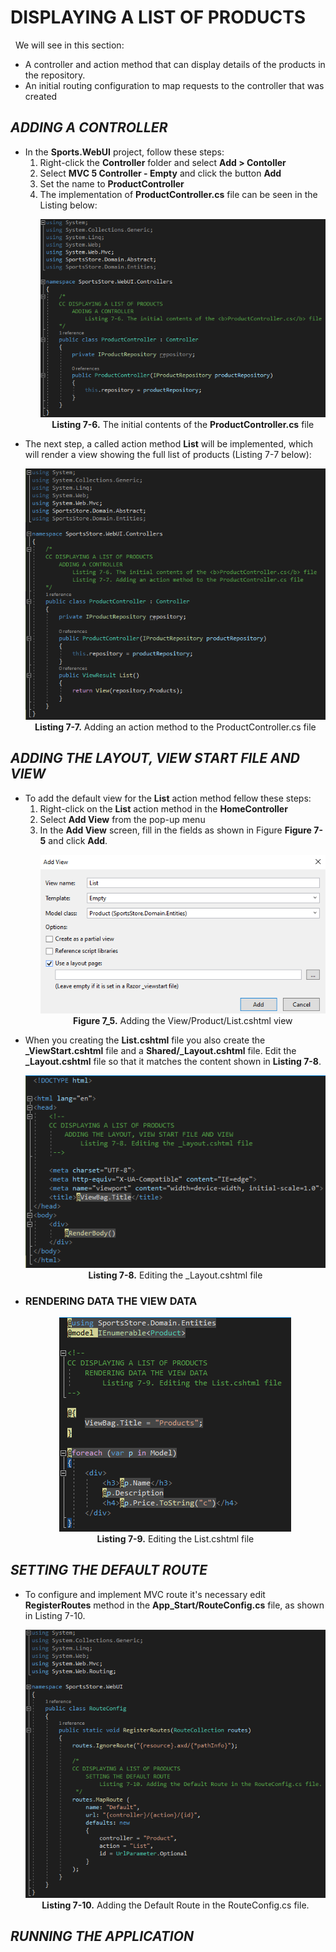 <h1>DISPLAYING A LIST OF PRODUCTS</h1>
    &nbsp;&nbsp;We will see in this section:<br />
    <ul>
        <li>A controller and action method that can display details of the products in the repository.</li>
        <li>An initial routing configuration to map requests to the controller that was created</li>
    </ul>

<h2><i>ADDING A CONTROLLER</i></h2>
    <ul>
        <li>
            In the <b>Sports.WebUI</b> project, follow these steps:<br />
            <ol>
                <li>Right-click the <b>Controller</b> folder and select <b>Add > Contoller</b></li>
                <li>Select <b>MVC 5 Controller - Empty</b> and click the button <b>Add</b></li>
                <li>Set the name to <b>ProductController</b></li>
                <li>
                    The implementation of <b>ProductController.cs</b> file can be seen in the Listing below:<br />
                    <p align="center">
                        <img src="Pictures/Listing 7-6.png" /><br />
                        <b>Listing 7-6.</b> The initial contents of the <b>ProductController.cs</b> file
                    </p>
                </li>
            </ol>
        </li>
        <li>
            The next step, a called action method <b>List</b> will be implemented, 
            which will render a view showing the full list of products (Listing 7-7 below):<br />
            <p align="center">
                <img src="Pictures/Listing 7-7.png" /><br />
                <b>Listing 7-7.</b> Adding an action method to the ProductController.cs file
            </p>    
        </li>
    </ul>

<h2><i>ADDING THE LAYOUT, VIEW START FILE AND VIEW</i></h2>
    <ul>
        <li>
            To add the default view for the <b>List</b> action method fellow these steps:<br />
            <ol>
                <li>Right-click on the <b>List</b> action method in the <b>HomeController</b></li>
                <li>Select <b>Add View</b> from the pop-up menu</li>
                <li>
                    In the <b>Add View</b> screen, fill in the fields as shown in Figure <b>Figure 7-5</b> and click <b>Add</b>.
                    <p align="center">
                        <img src="Pictures/Figure 7_5.png" /><br />
                        <b>Figure 7_5.</b> Adding the View/Product/List.cshtml view
                    </p>    
                </li>
            </ol>
        </li>
        <li>
            When you creating the <b>List.cshtml</b> file you also create the <b>_ViewStart.cshtml</b> file and a <b>Shared/_Layout.cshtml</b> file. Edit the <b>_Layout.cshtml</b> file so that it matches the content shown in <b>Listing 7-8</b>.
            <p align="center">
                <img src="Pictures/Listing 7-8.png" /><br />
                <b>Listing 7-8.</b> Editing the _Layout.cshtml file
            </p>
        </li>
        <li>
            <h3>RENDERING DATA THE VIEW DATA</h3>
            <p align="center">
                <img src="Pictures/Listing 7-9.png" /><br />
                <b>Listing 7-9.</b> Editing the List.cshtml file
            </p>
        </li>
    </ul>

<h2><i>SETTING THE DEFAULT ROUTE</i></h2>
    <ul>
        <li>
            To configure and implement MVC route it's necessary edit <b>RegisterRoutes</b> method in the <b>App_Start/RouteConfig.cs</b> file, as shown in Listing 7-10.
            <p align="center">
                <img src="Pictures/Listing 7-10.png" /><br />
                <b>Listing 7-10.</b> Adding the Default Route in the RouteConfig.cs file.
            </p>
        </li>
    </ul>

<h2><i>RUNNING THE APPLICATION</i></h2>
